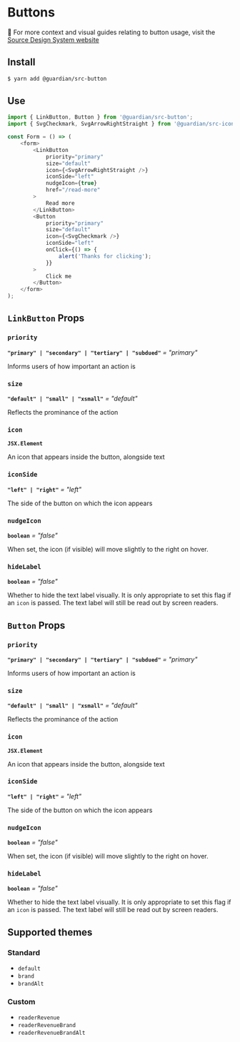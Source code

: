 # Buttons

📣 For more context and visual guides relating to button usage, visit the [Source Design System website](https://www.theguardian.design/2a1e5182b/p/435225-button/)

## Install

```sh
$ yarn add @guardian/src-button
```

## Use

```js
import { LinkButton, Button } from '@guardian/src-button';
import { SvgCheckmark, SvgArrowRightStraight } from '@guardian/src-icons';

const Form = () => (
    <form>
        <LinkButton
            priority="primary"
            size="default"
            icon={<SvgArrowRightStraight />}
            iconSide="left"
            nudgeIcon={true}
            href="/read-more"
        >
            Read more
        </LinkButton>
        <Button
            priority="primary"
            size="default"
            icon={<SvgCheckmark />}
            iconSide="left"
            onClick={() => {
                alert('Thanks for clicking');
            }}
        >
            Click me
        </Button>
    </form>
);
```

## `LinkButton` Props

### `priority`

**`"primary" | "secondary" | "tertiary" | "subdued"`** _= "primary"_

Informs users of how important an action is

### `size`

**`"default" | "small" | "xsmall"`** _= "default"_

Reflects the prominance of the action

### `icon`

**`JSX.Element`**

An icon that appears inside the button, alongside text

### `iconSide`

**`"left" | "right"`** _= "left"_

The side of the button on which the icon appears

### `nudgeIcon`

**`boolean`** _= "false"_

When set, the icon (if visible) will move slightly to the right on hover.

### `hideLabel`

**`boolean`** _= "false"_

Whether to hide the text label visually. It is only appropriate to set this flag
if an `icon` is passed. The text label will still be read out by screen readers.

## `Button` Props

### `priority`

**`"primary" | "secondary" | "tertiary" | "subdued"`** _= "primary"_

Informs users of how important an action is

### `size`

**`"default" | "small" | "xsmall"`** _= "default"_

Reflects the prominance of the action

### `icon`

**`JSX.Element`**

An icon that appears inside the button, alongside text

### `iconSide`

**`"left" | "right"`** _= "left"_

The side of the button on which the icon appears

### `nudgeIcon`

**`boolean`** _= "false"_

When set, the icon (if visible) will move slightly to the right on hover.

### `hideLabel`

**`boolean`** _= "false"_

Whether to hide the text label visually. It is only appropriate to set this flag
if an `icon` is passed. The text label will still be read out by screen readers.

## Supported themes

### Standard

-   `default`
-   `brand`
-   `brandAlt`

### Custom

-   `readerRevenue`
-   `readerRevenueBrand`
-   `readerRevenueBrandAlt`
